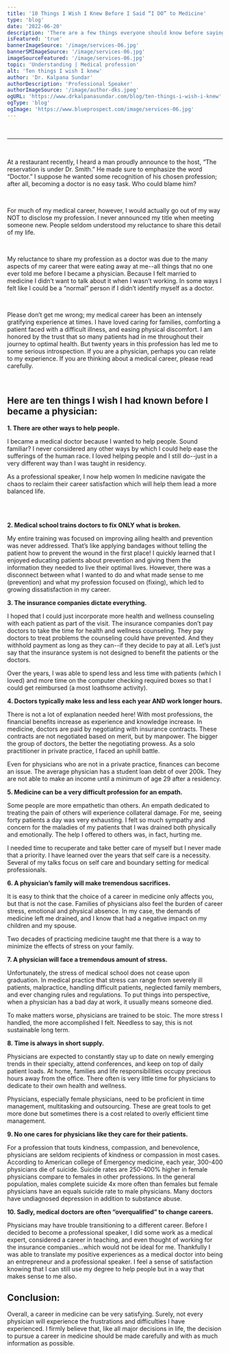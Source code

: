 ```yaml
---
title: '10 Things I Wish I Knew Before I Said “I DO” to Medicine'
type: 'blog'
date: '2022-06-20'
description: 'There are a few things everyone should know before saying "I DO" to medicine. Because most of us will stay in a medical career longer than our marriages, it is important to make the decision with as much knowledge as possible.'
isFeatured: 'true'
bannerImageSource: '/image/services-06.jpg'
bannerSMImageSource: '/image/services-06.jpg'
imageSourceFeatured: '/image/services-06.jpg'
topic: 'Understanding | Medical profession'
alt: 'Ten things I wish I knew'
author: 'Dr. Kalpana Sundar'
authorDescription: 'Professional Speaker'
authorImageSource: '/image/author-dks.jpeg'
ogURL: 'https://www.drkalpanasundar.com/blog/ten-things-i-wish-i-knew'
ogType: 'blog'
ogImage: 'https://www.blueprospect.com/image/services-06.jpg'
---
```

<br>

---
<br>

At a restaurant recently, I heard a man proudly announce to the host, “The reservation is under Dr. Smith.”  He made sure to emphasize the word “Doctor.”  I suppose he wanted some recognition of his chosen profession; after all, becoming a doctor is no easy task. Who could blame him?

<br>

For much of my medical career, however, I would actually go out of my way NOT to disclose my profession. I never announced my title when meeting someone new.  People seldom understood my reluctance to share this detail of my life.

<br>

My reluctance to share my profession as a doctor was due to the many aspects of my career that were eating away at me--all things that no one ever told me before I became a physician. Because I felt married to medicine I didn’t want to talk about it when I wasn’t working.  In some ways I felt like I could be a “normal” person if I didn’t identify myself as a doctor.

<br>

Please don’t get me wrong; my medical career has been an intensely gratifying experience at times. I  have loved caring for families, comforting a patient faced with a difficult illness, and easing physical discomfort. I am honored by the trust that so many patients had in me throughout their journey to optimal health. But twenty years in this profession has led me to some serious introspection. If you are a physician, perhaps you can relate to my experience. If you are thinking about a medical career, please read carefully.

<br>

## Here are ten things I wish I had known before I became a physician:

**1. There are other ways to help people.**

I became a medical doctor because I wanted to help people.  Sound familiar? I never considered any other ways by which I could help ease the sufferings of the human race. I loved helping people and I still do--just in a very different way than I was taught in residency.

As a professional speaker, I now help women In medicine navigate the chaos to reclaim their career satisfaction which will help them lead a more balanced life.


<br><br>

**2. Medical school trains doctors to fix ONLY what is broken.**

My entire training was focused on improving ailing health and prevention was never 	addressed. That’s like applying bandages without telling the patient how to prevent the wound in the first place! I quickly learned that I enjoyed educating patients about prevention and giving them the information they needed to live their optimal lives.  However, there was a disconnect between what I wanted to do and what made sense to me (prevention) and what my profession focused on (fixing), which led to growing dissatisfaction in my career.

**3. The insurance companies dictate everything.**

I hoped that I could just incorporate more health and wellness counseling with each patient as part of the visit. The insurance companies don’t pay doctors to take the time for health and wellness counseling.  They pay doctors to treat problems the counseling could have prevented.  And they withhold payment as long as they can--if they decide to pay at all. Let’s just say that the insurance system is not designed to benefit the patients or the doctors.

Over the years, I was able to spend less and less time with patients (which I loved)  and more time on the computer checking required boxes so that I could get reimbursed (a most loathsome activity).

**4. Doctors typically make less and less each year AND work longer hours.**

There is not a lot of explanation needed here!  With most professions, the financial benefits increase as experience and knowledge increase.  In medicine, doctors are paid by negotiating with insurance contracts.  These contracts are not negotiated based on merit, but by manpower.  The bigger the group of doctors, the better the negotiating prowess.  As a solo practitioner in private practice, I faced an uphill battle.

Even for physicians who are not in a private practice, finances can become an issue.  The average physician has a student loan debt of over 200k.  They are not able to make an income until a minimum of age 29 after a residency.

**5. Medicine can be a very difficult profession for an empath.**

Some people are more empathetic than others.  An empath dedicated to treating the pain of others will experience collateral damage. For me, seeing forty patients a day was very exhausting. I felt so much sympathy and concern for the maladies of my patients that I was drained both physically and emotionally. The help I offered to others was, in fact, hurting me.

I needed time to recuperate and take better care of myself but I never made that a priority. I have learned over the years that self care is a necessity. Several of my talks focus on self care and boundary setting for medical professionals.

**6. A physician’s family will make tremendous sacrifices.**

It is easy to think that the choice of a career in medicine only affects you, but that is not the case. Families of physicians also feel the burden of career stress, emotional and physical absence. In my case, the demands of medicine left me drained, and I know that had a negative impact on my children and my spouse.

Two decades of practicing medicine taught me that there is a way to minimize the effects of stress on your family.

**7. A physician will face a tremendous amount of stress.**

Unfortunately, the stress of medical school does not cease upon graduation. In medical practice that stress can range from severely ill patients, malpractice, handling difficult patients, neglected family members, and ever changing rules and regulations. To put things into perspective, when a physician has a bad day at work, it usually means someone died.

To make matters worse, physicians are trained to be stoic. The more stress I handled, the more accomplished I felt.  Needless to say, this is not sustainable long term.

**8. Time is always in short supply.**

Physicians are expected to constantly stay up to date on newly emerging trends in their specialty, attend conferences, and keep on top of daily patient loads. At home, families and life responsibilities occupy precious hours away from the office.  There often is very little time for physicians to dedicate to their own health and wellness.

Physicians, especially female physicians, need to be proficient in time management, multitasking and outsourcing.  These are great tools to get more done but sometimes there is a cost related to overly efficient time management.

**9. No one cares for physicians like they care for their patients.**

For a profession that touts kindness, compassion, and benevolence, physicians are seldom recipients of kindness or compassion in most cases.  According to American college of Emergency medicine, each year, 300-400 physicians die of suicide. Suicide rates are 250-400% higher in female physicians compare to females in other professions. In the general population, males complete suicide 4x more often than females but female physicians have an equals suicide rate to male physicians.  Many doctors have undiagnosed depression in addition to substance abuse.


**10. Sadly, medical doctors are often “overqualified” to change careers.**

Physicians may have trouble transitioning to a different career. Before I decided to become a professional speaker, I did some work as a medical expert, considered a career in teaching, and even thought of working for the insurance companies…which would not be ideal for me. Thankfully I was able to translate my positive experiences as a medical doctor into being an entrepreneur and a professional speaker.  I feel a sense of satisfaction knowing that I can still use my degree to help people but in a way that makes sense to me also.

## Conclusion:
Overall, a career in medicine can be very satisfying. Surely, not every physician will experience the frustrations and difficulties I have experienced. I firmly believe that, like all major decisions in life, the decision to pursue a career in medicine should be made carefully and with as much information as possible.





